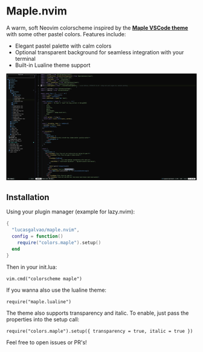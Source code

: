 # Maple.nvim

A warm, soft Neovim colorscheme inspired by the [**Maple VSCode theme**](https://github.com/subframe7536/vscode-theme-maple) with some other pastel colors.
Features include:

- Elegant pastel palette with calm colors
- Optional transparent background for seamless integration with your terminal
- Built-in Lualine theme support

<p align="center">
  <img src="assets/maple_v1.3.png" alt="Maple Theme Preview" />
</p>

## Installation

Using your plugin manager (example for lazy.nvim):

```lua
{
  "lucasgalvao/maple.nvim",
  config = function()
    require("colors.maple").setup()
  end
}
```

Then in your init.lua:

```
vim.cmd("colorscheme maple")
```

If you wanna also use the lualine theme:

```
require("maple.lualine")
```

The theme also supports transparency and italic. To enable, just pass the properties into the setup call:

```
require("colors.maple").setup({ transparency = true, italic = true })
```

Feel free to open issues or PR's!
